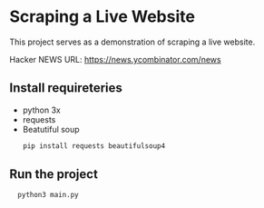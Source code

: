 # Scraping a Live Website
This project serves as a demonstration of scraping a live website.

Hacker NEWS URL: https://news.ycombinator.com/news

## Install requireteries
- python 3x
- requests
- Beatutiful soup
  ```bash
  pip install requests beautifulsoup4
  ```
## Run the project
```bash
  python3 main.py
```

